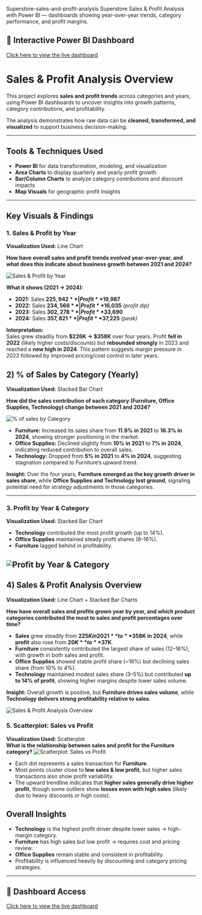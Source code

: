 Superstore-sales-and-profit-analysis
Superstore Sales &amp; Profit Analysis with Power BI — dashboards showing year-over-year trends, category performance, and profit margins.
## 🔗 Interactive Power BI Dashboard
[Click here to view the live dashboard](https://app.powerbi.com/links/Qi3WJLvuxj?ctid=51aa8f26-2e23-4b8c-bca8-7cc441adc4df&pbi_source=linkShare)
# Sales & Profit Analysis Overview  

This project explores **sales and profit trends** across categories and years, using Power BI dashboards to uncover insights into growth patterns, category contributions, and profitability.  

The analysis demonstrates how raw data can be **cleaned, transformed, and visualized** to support business decision-making.  

---

## Tools & Techniques Used  
- **Power BI** for data transformation, modeling, and visualization  
- **Area Charts** to display quarterly and yearly profit growth  
- **Bar/Column Charts** to analyze category contributions and discount impacts  
- **Map Visuals** for geographic profit insights  

---

##  Key Visuals & Findings  

### 1. Sales & Profit by Year  
**Visualization Used:** Line Chart  

**How have overall sales and profit trends evolved year-over-year, and what does this indicate about business growth between 2021 and 2024?**

![Sales & Profit by Year](sales_profit_year.png)

**What it shows (2021 → 2024):**
- **2021:** Sales **$225,942** | Profit **$19,987**
- **2022:** Sales **$234,566** | Profit **$16,035**  *(profit dip)*
- **2023:** Sales **$302,278** | Profit **$33,690**
- **2024:** Sales **$357,821** | Profit **$37,225**  *(peak)*

**Interpretation:**  
Sales grew steadily from **$226K → $358K** over four years. Profit **fell in 2022** (likely higher costs/discounts) but **rebounded strongly** in 2023 and reached a **new high in 2024**. This pattern suggests margin pressure in 2022 followed by improved pricing/cost control in later years.
 

## 2) % of Sales by Category (Yearly)

**Visualization Used:** Stacked Bar Chart 

**How did the sales contribution of each category (Furniture, Office Supplies, Technology) change between 2021 and 2024?**

![% of sales by Category](sales_by_category.png)

- **Furniture:** Increased its sales share from **11.9% in 2021** to **16.3% in 2024**, showing stronger positioning in the market.  
- **Office Supplies:** Declined slightly from **10% in 2021** to **7% in 2024**, indicating reduced contribution to overall sales.  
- **Technology:** Dropped from **5% in 2021** to **4% in 2024**, suggesting stagnation compared to Furniture’s upward trend.  

**Insight:** Over the four years, **Furniture emerged as the key growth driver in sales share**, while **Office Supplies and Technology lost ground**, signaling potential need for strategy adjustments in those categories.

---

### 3. Profit by Year & Category  
**Visualization Used:** Stacked Bar Chart  
- **Technology** contributed the most profit growth (up to 14%).  
- **Office Supplies** maintained steady profit shares (8–16%).  
- **Furniture** lagged behind in profitability.  

![Profit by Year & Category](profit%20by%20year_category.png)
---

## 4) Sales & Profit Analysis Overview  
**Visualization Used:** Line Chart + Stacked Bar Charts

**How have overall sales and profits grown year by year, and which product categories contributed the most to sales and profit percentages over time?**

- **Sales** grew steadily from **$225K in 2021** to **$358K in 2024**, while **profit** also rose from **$20K** to **$37K**.  
- **Furniture** consistently contributed the largest share of sales (12–16%), with growth in both sales and profit.  
- **Office Supplies** showed stable profit share (~16%) but declining sales share (from 10% to 4%).  
- **Technology** maintained modest sales share (3–5%) but contributed **up to 14% of profit**, showing higher margins despite lower sales volume.  

**Insight:** Overall growth is positive, but **Furniture drives sales volume**, while **Technology delivers strong profitability relative to sales**.

![Sales & Profit Analysis Overview](sales_profit_analysis_overview.png)  




### 5. Scatterplot: Sales vs Profit  
**Visualization Used:** Scatterplot  
**What is the relationship between sales and profit for the Furniture category?**
 ![Scatterplot: Sales vs Profit](scatterplot_sales_profit%20%282%29.png)

- Each dot represents a sales transaction for **Furniture**.  
- Most points cluster close to **low sales & low profit**, but higher sales transactions also show profit variability.  
- The upward trendline indicates that **higher sales generally drive higher profit**, though some outliers show **losses even with high sales** (likely due to heavy discounts or high costs).  



## Overall Insights  
- **Technology** is the highest profit driver despite lower sales → high-margin category.  
- **Furniture** has high sales but low profit → requires cost and pricing review.  
- **Office Supplies** remain stable and consistent in profitability.  
- Profitability is influenced heavily by discounting and category pricing strategies.  

---

## 🔗 Dashboard Access  
[Click here to view the live dashboard](https://app.powerbi.com/links/Qi3WJLvuxj?ctid=51aa8f26-2e23-4b8c-bca8-7cc441adc4df&pbi_source=linkShare)  
